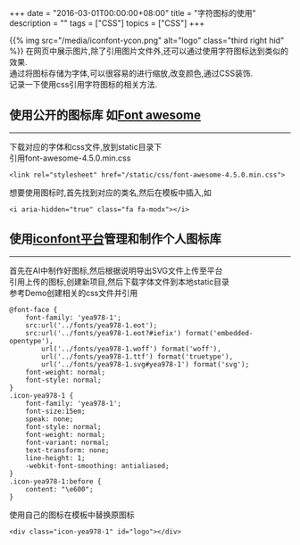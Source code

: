+++
date = "2016-03-01T00:00:00+08:00"
title = "字符图标的使用"
description = ""
tags = ["CSS"]
topics = ["CSS"]
+++

{{% img src="/media/iconfont-ycon.png" alt="logo" class="third right hid" %}}
在网页中展示图片,除了引用图片文件外,还可以通过使用字符图标达到类似的效果.  
通过将图标存储为字体,可以很容易的进行缩放,改变颜色,通过CSS装饰.  
记录一下使用css引用字符图标的相关方法.

<!--more-->


**使用公开的图标库 如[Font awesome][1]**  
---

---
  
下载对应的字体和css文件,放到static目录下  
引用font-awesome-4.5.0.min.css  
```
<link rel="stylesheet" href="/static/css/font-awesome-4.5.0.min.css">
```

想要使用图标时,首先找到对应的类名,然后在模板中插入,如<i aria-hidden="true" class="fa fa-modx"></i>
```
<i aria-hidden="true" class="fa fa-modx"></i>
```

**使用[iconfont平台][2]管理和制作个人图标库**
---

---

首先在AI中制作好图标,然后根据说明导出SVG文件上传至平台  
引用上传的图标,创建新项目,然后下载字体文件到本地static目录  
参考Demo创建相关的css文件并引用
```
@font-face {
	font-family: 'yea978-1';
	src:url('../fonts/yea978-1.eot');
	src:url('../fonts/yea978-1.eot?#iefix') format('embedded-opentype'),
		url('../fonts/yea978-1.woff') format('woff'),
		url('../fonts/yea978-1.ttf') format('truetype'),
		url('../fonts/yea978-1.svg#yea978-1') format('svg');
	font-weight: normal;
	font-style: normal;
}
.icon-yea978-1 {
	font-family: 'yea978-1';
    font-size:15em;
	speak: none;
	font-style: normal;
	font-weight: normal;
	font-variant: normal;
	text-transform: none;
	line-height: 1;
	-webkit-font-smoothing: antialiased;
}
.icon-yea978-1:before {
	content: "\e600";
}
```
使用自己的图标在模板中替换原图标
```
<div class="icon-yea978-1" id="logo"></div>
```

[1]:http://fortawesome.github.io/ "http://fortawesome.github.io/" 
[2]:http://www.iconfont.cn/ "http://www.iconfont.cn/" 